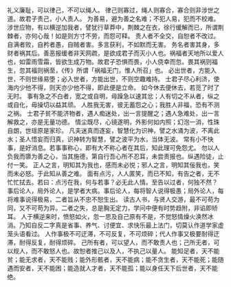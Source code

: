 礼义廉耻，可以律己，不可以绳人。
律己则寡过，绳人则寡合，寡合则非涉世之道。故君子责己，小人责人。
为善易，避为善之名难；不犯人易，犯而不校难。涉世应物，有以横逆加我者，譬犹行草莽中，荆棘之在衣，徐行缓解而已，所谓荆棘者，亦何心哉！如是则方寸不劳，而怨可释。
责人者不全交，自恕者不改过。自满者败，自矜者愚，自贼者害。多言获利，不如默而无害。
务名者害其身，多财者祸其后。善恶报缓者非天网疏，是欲成君子而灭小人也。祸福者天地所以爱人也，如雷雨雪霜，皆欲生成万物。故君子恐惧而畏，小人侥幸而忽。畏其祸则福生，忽其福则祸至，《传》所谓「祸福无门，惟人所召」也。
必出世者，方能入世，不则世缘易堕；必入世者，方能出世，不则空趣难持。
士君子尽心利济，使海内少他不得，则天亦少他不得，即此便是立命。
如今休去便休去，若觅了时了无时。
事有急之不白者，宽之或自明，毋躁急以速其忿；人有切之不从者，纵之或自化，毋操切以益其顽。
人胜我无害，彼无蓄怨之心；我胜人非福，恐有不测之祸。
士君子贫不能济物者，遇人痴迷处，出一言提醒之；遇人急难处，出一言解救之，亦是无量功德。
情尘既尽，心镜遂明，外影何如内照；幻泡一消，性珠自朗，世瑶原是家珍。
凡夫迷真而逐妄，智慧化为识神，譬之水涌为波，不离此水；圣人悟妄而归真，识神转为智慧，譬之波平为水，当体无波。
常有小不快事，是好消息。若事事称心，即有大不称心者在其后，知此理可免怨尤。
勿以人负我而隳为善之心，当其施德，第自行吾心所不忍耳，未尝责报也。纵遇险徒，止付一笑。
正人之言，明知其为我也，感而未必悦；邪人之言，明知其佞我也，笑而未必怒。于此知从善之难。
面有点污，人人匿笑，而已不知，有告之者，无不忙忙拭去。若曰：点污在我，何与若事？必无此人情。至告以过者，何独不然？
事后论人，局外论人，是学者大病。事后论人，每将智人说得极愚；局外论人，每将难事说得极易，二者旨从不忠不恕生出。
读古人书，与贤人交游，最不可苟为同，又不可苟为异。二者之失，总是胸无定力，学问中便有时势趋附，非谄即矫耳。
人于横逆来时，愤怒如火，忽一思及自己原有不是，不觉怒情燥火涣然冰消。乃知自反二字真是省事、养气、讨便宜、求快乐最上法门，切莫认作道学家虚笼头语看过。
人作事极不可迂滞，不可反复，不可烦碎；代人作事又极要耐得迂滞，耐得反复，耐得烦碎。
己所有者，可以望人，而不敢责人也；己所无者，可以规人，而不敢怒人也。故恕者推己以及人，不执己以量人。
能知足者，天不能贫；能无求者，天不能贱；能外形骸者，天不能病；能不贪生者，天不能死；能随遇而安者，天不能困；能造就人才者，天不能孤；能以身任天下后世者，天不能绝。
